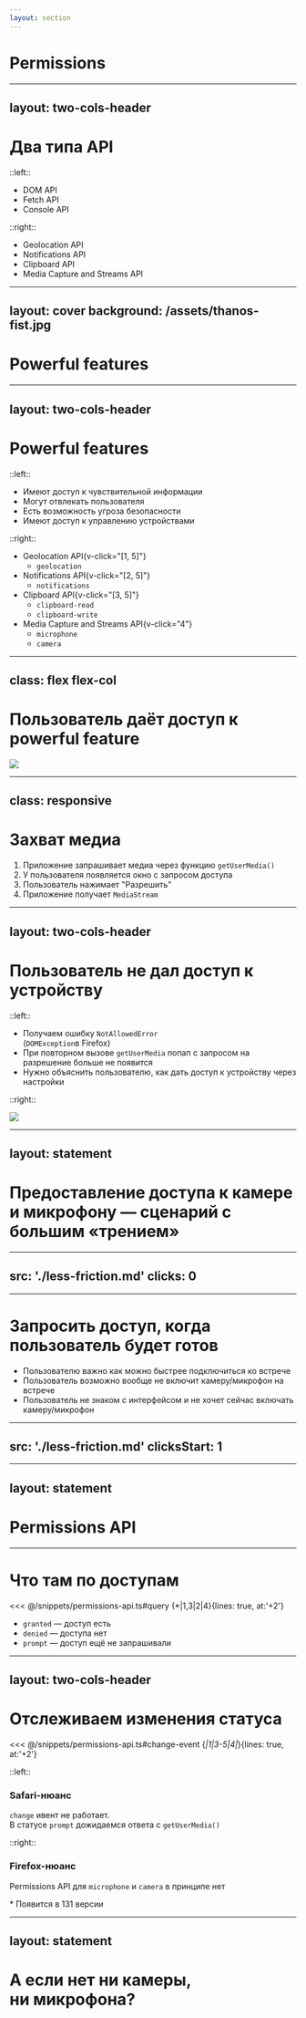 ```yaml
---
layout: section
---
```


# Permissions

<!-- Перейдем к обсуждению разрешению -->

---
layout: two-cols-header
---

# Два типа API

::left::

<v-clicks>

- DOM API
- Fetch API
- Console API

</v-clicks>


::right::

<v-clicks>

- Geolocation API 
- Notifications API 
- Clipboard API 
- Media Capture and Streams API 

</v-clicks>

<!-- quote -->

---
layout: cover
background: /assets/thanos-fist.jpg
---

# Powerful features

<style>
  .slidev-layout h1 {
    @apply text-8xl;
  }
</style>

---
layout: two-cols-header
---

# Powerful features

::left::

<v-clicks>

- Имеют доступ к чувствительной информации
- Могут отвлекать пользователя
- Есть возможность угроза безопасности
- Имеют доступ к управлению устройствами

</v-clicks>

::right::

- Geolocation API{v-click="[1, 5]"} 
  - `geolocation`
- Notifications API{v-click="[2, 5]"}
  - `notifications`
- Clipboard API{v-click="[3, 5]"}
  - `clipboard-read`
  - `clipboard-write`
- Media Capture and Streams API{v-click="4"}
  - `microphone`
  - `camera`

<style>
  .slidev-layout {
    @apply gap-x-6;
  }
  </style>


---
class: flex flex-col
---

# Пользователь даёт доступ к powerful feature

<Image src="/assets/granting-permissions.png" />

<!--
Поправить мем - сделать побольше картинку и поставить её повыше
-->

---
class: responsive
---

# Захват медиа

<div class="number-blocks" v-click="5">
<v-clicks>

1. Приложение запрашивает медиа через функцию `getUserMedia()`
2. У пользователя появляется окно с запросом доступа
3. Пользователь нажимает "Разрешить" 
4. Приложение получает `MediaStream`

</v-clicks>
</div>

 <style>
  .number-blocks.slidev-vclick-hidden {
    opacity: 1 !important;
  }
  .number-blocks.slidev-vclick-current li:not(:nth-child(3)) {
    opacity: 0;
  }

  </style>

---
layout: two-cols-header
---

# Пользователь не дал доступ к устройству

::left::
<v-clicks>

- Получаем ошибку `NotAllowedError` <br> (`DOMException`в Firefox)
- При повторном вызове `getUserMedia` попап с запросом на разрешение больше не&nbsp;появится
- Нужно объяснить пользователю, как дать доступ к устройству через настройки

</v-clicks>

::right::

<Image v-after src="/assets/permission-explainer.png" />

<style>
  .two-cols-header {
    @apply gap-x-4;
  }
</style>

<!--
Нужно поддерживать отображение всех иконок, чтобы показать пользователю
-->

---
layout: statement
---

# Предоставление доступа к&nbsp;камере и микрофону — сценарий с большим «трением»

---
src: './less-friction.md'
clicks: 0
---

---

# Запросить доступ, когда пользователь будет готов

<div class="grid grid-cols-[1fr_minmax(260px,_30%)] grid-rows-1 gap-x-8 max-w-full overflow-hidden">  

<v-clicks>

- Пользователю важно как можно быстрее подключиться ко встрече
- Пользователь возможно вообще не включит камеру/микрофон на встрече
- Пользователь не знаком с интерфейсом и не хочет сейчас включать камеру/микрофон

</v-clicks>

<SlidevVideo class="h-full rounded-xl object-contain" autoplay muted loop>
  <source src="/assets/no-update-no-issues.mp4" type="video/mp4">
</SlidevVideo>
</div>

---
src: './less-friction.md'
clicksStart: 1
---

--- 
layout: statement
---

# Permissions API

<!-- В этом нам поможет пермишнс апи -->

---

# Что там по доступам

<div v-click="1" class="mb-8">
<<< @/snippets/permissions-api.ts#query {*|1,3|2|4}{lines: true, at:'+2'}
</div>

<v-clicks> 

- `granted` — доступ есть
- `denied` — доступа нет
- `prompt` — доступ ещё не запрашивали

</v-clicks>

---
layout: two-cols-header
---

# Отслеживаем изменения статуса

<div v-click="1" class="mb-6">

<<< @/snippets/permissions-api.ts#change-event {*|1|3-5|4|*}{lines: true, at:'+2'}

</div>

::left::

<div v-click class="blue-block h-full">

### Safari-нюанс

`change` ивент не работает.<br>
В&nbsp;статусе `prompt` дожидаемся ответа с&nbsp;`getUserMedia()`

</div>

::right::

<div v-click class="yellow-block h-full">

### Firefox-нюанс

Permissions API для `microphone` и `camera` в принципе нет

<div v-click="8"> 
* Появится в 131 версии
</div>

<style>
  .slidev-layout {
    @apply gap-x-10 gap-y-7;
  }
</style>

</div>

---
layout: statement
---

# А если нет ни камеры, ни&nbsp;микрофона?
